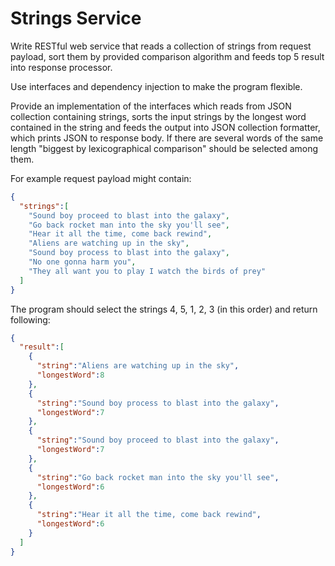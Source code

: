 # Strings Service

Write RESTful web service that reads a collection of strings from request payload, sort them by provided comparison algorithm and feeds top 5 result into response processor.

Use interfaces and dependency injection to make the program flexible.

Provide an implementation of the interfaces which reads from JSON collection containing strings, sorts the input strings by the longest word contained in the string and feeds the output into JSON collection formatter, which prints JSON to response body. If there are several words of the same length "biggest by lexicographical comparison" should be selected among them.

For example request payload might contain:

```json
{
  "strings":[
    "Sound boy proceed to blast into the galaxy",
    "Go back rocket man into the sky you'll see",
    "Hear it all the time, come back rewind",
    "Aliens are watching up in the sky",
    "Sound boy process to blast into the galaxy",
    "No one gonna harm you",
    "They all want you to play I watch the birds of prey"
  ]
}
```

The program should select the strings 4, 5, 1, 2, 3 (in this order) and return following:

```json
{
  "result":[
    {
      "string":"Aliens are watching up in the sky",
      "longestWord":8
    },
    {
      "string":"Sound boy process to blast into the galaxy",
      "longestWord":7
    },
    {
      "string":"Sound boy proceed to blast into the galaxy",
      "longestWord":7
    },
    {
      "string":"Go back rocket man into the sky you'll see",
      "longestWord":6
    },
    {
      "string":"Hear it all the time, come back rewind",
      "longestWord":6
    }
  ]
}
```